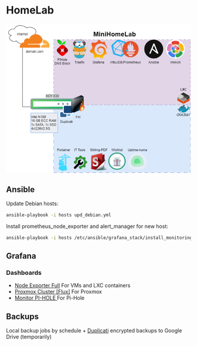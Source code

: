 # HomeLab
![image](Docs/Img/HomeLab.png)

## Ansible
Update Debian hosts:
```sh
ansible-playbook -i hosts upd_debian.yml
```
Install prometheus_node_exporter and alert_manager for new host:
```sh
ansible-playbook -i hosts /etc/ansible/grafana_stack/install_monitoring.yml
```

## Grafana
### Dashboards
* [Node Exporter Full](https://grafana.com/grafana/dashboards/1860) For VMs and LXC containers
* [Proxmox Cluster [Flux]](https://grafana.com/grafana/dashboards/15356) For Proxmox
* [Monitor PI-HOLE ](https://grafana.com/grafana/dashboards/19760-monitor-pi-hole-sparta) For Pi-Hole

## Backups
Local backup jobs by schedule + [Duplicati](https://www.duplicati.com/) encrypted backups to Google Drive (temporarily)